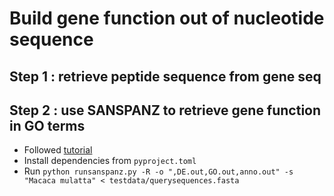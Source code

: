 # Build gene function out of nucleotide sequence

## Step 1 : retrieve peptide sequence from gene seq

## Step 2 : use SANSPANZ to retrieve gene function in GO terms

* Followed [tutorial](http://ekhidna2.biocenter.helsinki.fi/sanspanz/)
* Install dependencies from `pyproject.toml`
* Run `python runsanspanz.py -R -o ",DE.out,GO.out,anno.out" -s "Macaca mulatta" < testdata/querysequences.fasta`